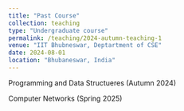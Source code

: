 ```yaml
---
title: "Past Course"
collection: teaching
type: "Undergraduate course"
permalink: /teaching/2024-autumn-teaching-1
venue: "IIT Bhubneswar, Deptartment of CSE"
date: 2024-08-01
location: "Bhubaneswar, India"
---
```





Programming and Data Structueres (Autumn 2024)

Computer Networks (Spring 2025)

<!--Heading 2
======

Heading 3
======
-->
